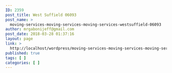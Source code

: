 ```yaml
---
ID: 2359
post_title: West Suffield 06093
post_name: >
  moving-services-moving-services-moving-services-westsuffield-06093
author: mrgabonijeff@gmail.com
post_date: 2018-03-28 01:37:16
layout: page
link: >
  http://localhost/wordpress/moving-services-moving-services-moving-services-westsuffield-06093/
published: true
tags: [ ]
categories: [ ]
---
```

